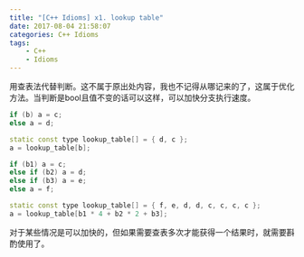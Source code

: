 ```yaml
---
title: "[C++ Idioms] x1. lookup table"
date: 2017-08-04 21:58:07
categories: C++ Idioms
tags:
    - C++
    - Idioms
---
```

用查表法代替判断。<!--more-->这不属于原出处内容，我也不记得从哪记来的了，这属于优化方法。当判断是bool且值不变的话可以这样，可以加快分支执行速度。
```cpp
if (b) a = c;
else a = d;

static const type lookup_table[] = { d, c };
a = lookup_table[b];

if (b1) a = c;
else if (b2) a = d;
else if (b3) a = e;
else a = f;

static const type lookup_table[] = { f, e, d, d, c, c, c, c };
a = lookup_table[b1 * 4 + b2 * 2 + b3];
```
对于某些情况是可以加快的，但如果需要查表多次才能获得一个结果时，就需要斟酌使用了。  